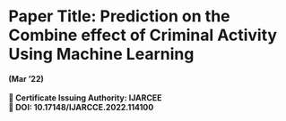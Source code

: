 <b><h1>Paper Title: Prediction on the Combine effect of Criminal Activity Using Machine Learning</h1>                               (Mar ’22)<br>                     
	Certificate Issuing Authority: IJARCEE<br>
	DOI: 10.17148/IJARCCE.2022.114100<br>
